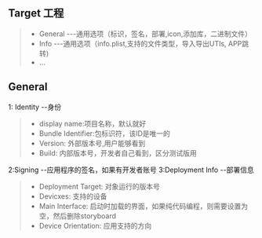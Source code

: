 Target 工程
---
>* General	---通用选项（标识，签名，部署,icon,添加库，二进制文件）
>* Info		---通用选项（info.plist,支持的文件类型，导入导出UTIs, APP跳转)
>* ...


General
---
1: Identity	 --身份
> - display name:项目名称，默认就好
> - Bundle Identifier:包标识符，该ID是唯一的
> - Version:	外部版本号,用户能够看到
> - Build:	内部版本号，开发者自己看到，区分测试版用

2:Signing		--应用程序的签名，如果有开发者账号
3:Deployment Info	--部署信息
> - Deployment Target:	对象运行的版本号
> - Devicxes: 	支持的设备
> - Main Interface: 启动时加载的界面，如果纯代码编程，则需要设置为空，然后删除storyboard
> - Device Orientation: 应用支持的方向

